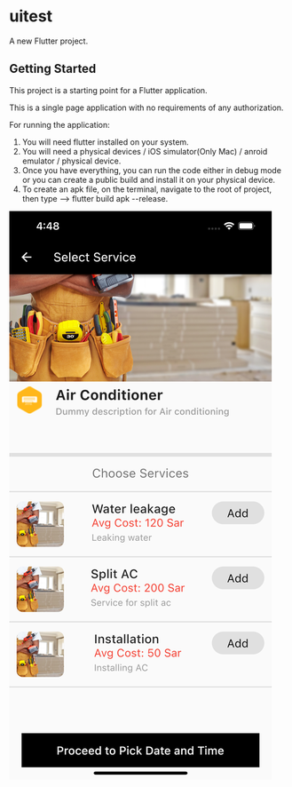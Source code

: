 # uitest

A new Flutter project.

## Getting Started

This project is a starting point for a Flutter application.

This is a single page application with no requirements of any authorization.

For running the application:

1. You will need flutter installed on your system.
2. You will need a physical devices / iOS simulator(Only Mac) / anroid emulator / physical device.
3. Once you have everything, you can run the code either in debug mode or you can create a public build and install it on your physical device.
4. To create an apk file, on the terminal, navigate to the root of project, then type --> flutter build apk --release.


![Alt text](https://github.com/EmperorAkashi20/UITest/blob/master/Simulator%20Screen%20Shot%20-%20iPhone%2013%20Pro%20Max%20-%202021-11-21%20at%2016.48.46.png?raw=true "Screenshot")
